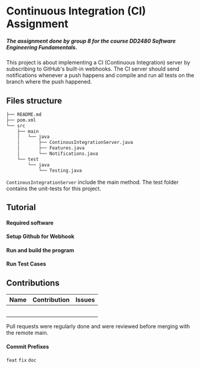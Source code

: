 # Continuous Integration (CI) Assignment
##### The assignment done by group 8 for the course DD2480 Software Engineering Fundamentals.
This project is about implementing a CI (Continuous Integration) server by subscribing to GitHub's built-in webhooks. The CI server should send notifications whenever a push happens and compile and run all tests on the branch where the push happened.

## Files structure
```bash
├── README.md
├── pom.xml
└── src
    ├── main
    │   └── java
    │       ├── ContinousIntegrationServer.java
    │       ├── Features.java
    │       └── Notifications.java
    └── test
        └── java
            └── Testing.java
```
`ContinousIntegrationServer` include the main method.
The test folder contains the unit-tests for this project.

## Tutorial

#### Required software

#### Setup Github for Webhook

#### Run and build the program

#### Run Test Cases

## Contributions
|  Name | Contribution | Issues |
|:-------|:--------|:--------|
| | | |
| | | |
| | | |
| | | |
| | | |

Pull requests were regularly done and were reviewed before merging with the remote main.

#### Commit Prefixes
`feat`
`fix`
`doc`
